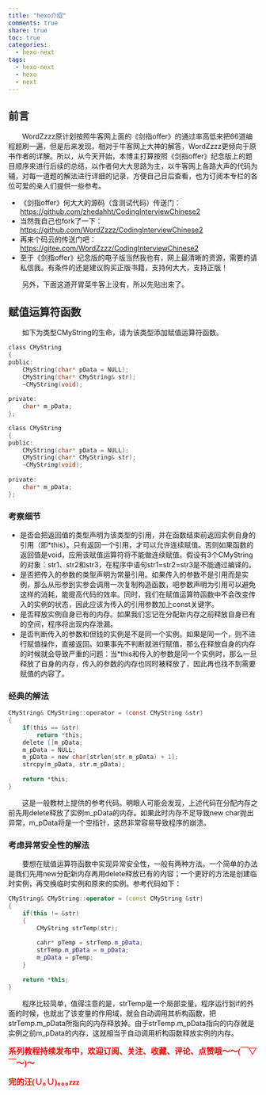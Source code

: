 ```yaml
---
title: "hexo介绍"
comments: true
share: true
toc: true
categories:
  - hexo-next
tags:
  - hexo-next
  - hexo
  - next
---
```



## 前言

&emsp;&emsp;WordZzzz原计划按照牛客网上面的《剑指offer》的通过率高低来把66道编程题刷一遍，但是后来发现，相对于牛客网上大神的解答，WordZzzz更倾向于原书作者的详解。所以，从今天开始，本博主打算按照《剑指offer》纪念版上的题目顺序来进行后续的总结，以作者何大大思路为主，以牛客网上各路大声的代码为辅，对每一道题的解法进行详细的记录，方便自己日后查看，也为订阅本专栏的各位可爱的亲人们提供一些参考。

- 《剑指offer》何大大的源码（含测试代码）传送门：https://github.com/zhedahht/CodingInterviewChinese2
- 当然我自己也fork了一下：https://github.com/WordZzzz/CodingInterviewChinese2
- 再来个码云的传送门吧：https://gitee.com/WordZzzz/CodingInterviewChinese2
- 至于《剑指offer》纪念版的电子版当然我也有，网上最清晰的资源，需要的请私信我。有条件的还是建议购买正版书籍，支持何大大，支持正版！

&emsp;&emsp;另外，下面这道开胃菜牛客上没有，所以先贴出来了。

## 赋值运算符函数

&emsp;&emsp;如下为类型CMyString的生命，请为该类型添加赋值运算符函数。

```c
class CMyString
{
public:
    CMyString(char* pData = NULL);
    CMyString(char* CMyString& str);
    ~CMyString(void);
    
private:
    char* m_pData;
};
```

```c
class CMyString
{
public:
    CMyString(char* pData = NULL);
    CMyString(char* CMyString& str);
    ~CMyString(void);
    
private:
    char* m_pData;
};
```

### 考察细节

- 是否会把返回值的类型声明为该类型的引用，并在函数结束前返回实例自身的引用（即*this）。只有返回一个引用，才可以允许连续赋值。否则如果函数的返回值是void，应用该赋值运算符将不能做连续赋值。假设有3个CMyString的对象：str1、str2和str3，在程序中语句str1=str2=str3是不能通过编译的。
- 是否把传入的参数的类型声明为常量引用。如果传入的参数不是引用而是实例，那么从形参到实参会调用一次复制构造函数，吧参数声明为引用可以避免这样的消耗，能提高代码的效率。同时，我们在赋值运算符函数中不会改变传入的实例的状态，因此应该为传入的引用参数加上const关键字。
- 是否释放实例自身已有的内存。如果我们忘记在分配新内存之前释放自身已有的空间，程序将出现内存泄漏。
- 是否判断传入的参数和但钱的实例是不是同一个实例。如果是同一个，则不进行赋值操作，直接返回。如果事先不判断就进行赋值，那么在释放自身的内存的时候就会导致严重的问题：当*this和传入的参数是同一个实例时，那么一旦释放了自身的内存，传入的参数的内存也同时被释放了，因此再也找不到需要赋值的内容了。

### 经典的解法

```c
CMyString& CMyString::operator = (const CMyString &str)
{
    if(this == &str)
        return *this;
    delete []m_pData;
    m_pData = NULL;
    m_pData = new char[strlen(str.m_pData) + 1];
    strcpy(m_pData, str.m_pData);
    
    return *this;
}
```

&emsp;&emsp;这是一般教材上提供的参考代码。明眼人可能会发现，上述代码在分配内存之前先用delete释放了实例m\_pData的内存。如果此时内存不足导致new char抛出异常，m\_pData将是一个空指针，这昂非常容易导致程序的崩溃。

### 考虑异常安全性的解法

&emsp;&emsp;要想在赋值运算符函数中实现异常安全性，一般有两种方法。一个简单的办法是我们先用new分配新内存再用delete释放已有的内容；一个更好的方法是创建临时实例，再交换临时实例和原来的实例。参考代码如下：

```cpp
CMyString& CMyString::operator = (const CMyString &str)
{
    if(this != &str)
    {
        CMyString strTemp(str);
        
        cahr* pTemp = strTemp.m_pData;
        strTemp.m_pData = m_pData;
        m_pData = pTemp;
    }
    
    return *this;
}
```

&emsp;&emsp;程序比较简单，值得注意的是，strTemp是一个局部变量，程序运行到if的外面的时候，也就出了该变量的作用域，就会自动调用其析构函数，把strTemp.m\_pData所指向的内存释放掉。由于strTemp.m\_pData指向的内存就是实例之前m_pData的内存，这就相当于自动调用析构函数释放实例的内存。

**<font color="red" size=3 face="仿宋">系列教程持续发布中，欢迎订阅、关注、收藏、评论、点赞哦～～(￣▽￣～)～</font>**

**<font color="red" size=3 face="仿宋">完的汪(∪｡∪)｡｡｡zzz</font>**
